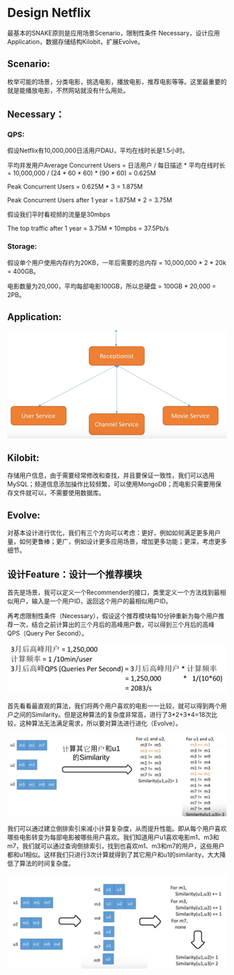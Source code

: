 # Design Netflix

最基本的SNAKE原则是应用场景Scenario，限制性条件 Necessary，设计应用Application，数据存储结构Kilobit，扩展Evolve。

## Scenario:

枚举可能的场景，分类电影，挑选电影，播放电影，推荐电影等等。这里最重要的就是能播放电影，不然网站就没有什么用处。

## Necessary：

### QPS:

假设Netflix有10,000,000日活用户DAU，平均在线时长是1.5小时。

平均并发用户Average Concurrent Users = 日活用户 / 每日描述 \* 平均在线时长 = 10,000,000 / \(24 \* 60 \* 60\) \* \(90 \* 60\) = 0.625M 

Peak Concurrent Users = 0.625M \* 3 = 1.875M

Peak Concurrent Users after 1 year = 1.875M \* 2 = 3.75M

假设我们平时看视频的流量是30mbps

The top traffic after 1 year = 3.75M \* 10mpbs = 37.5Pb/s

### Storage:

假设单个用户使用内存约为20KB，一年后需要的总内存 = 10,000,000 \* 2 \* 20k = 400GB。

电影数量为20,000，平均每部电影100GB，所以总硬盘 = 100GB \* 20,000 = 2PB。

## Application:

![](../.gitbook/assets/image%20%2814%29.png)

## Kilobit:

存储用户信息，由于需要经常修改和查找，并且要保证一致性，我们可以选用MySQL；频道信息添加操作比较频繁，可以使用MongoDB；而电影只需要用保存文件就可以，不需要使用数据库。

## Evolve:

对基本设计进行优化，我们有三个方向可以考虑：更好，例如如何满足更多用户量，如何更鲁棒；更广，例如设计更多应用场景，增加更多功能；更深，考虑更多细节。



## 设计Feature：设计一个推荐模块

首先是场景，我可以定义一个Recommender的接口，类里定义一个方法找到最相似用户，输入是一个用户ID，返回这个用户的最相似用户ID。

再考虑限制性条件（Necessary），假设这个推荐模块每10分钟重新为每个用户推荐一次，结合之前计算出的三个月后的高峰用户数，可以得到三个月后的高峰QPS（Query Per Second）。

![](../.gitbook/assets/image%20%2812%29.png)

首先看看最直观的算法，我们将两个用户喜欢的电影一一比较，就可以得到两个用户之间的Similarity。但是这种算法的复杂度非常高，进行了3\*2+3\*4=18次比较，这种算法无法满足需求，所以要对算法进行进化（Evolve）。

  


![](../.gitbook/assets/image%20%2813%29.png)

我们可以通过建立倒排索引来减小计算复杂度，从而提升性能。即从每个用户喜欢哪些电影转变为每部电影被哪些用户喜欢。我们知道用户u1喜欢电影m1、m3和m7，我们就可以通过查询倒排索引，找到也喜欢m1、m3和m7的用户，这些用户都和u1相似。这样我们只进行3次计算就得到了其它用户和u1的similarity，大大降低了算法的时间复杂度。

![](../.gitbook/assets/image%20%2816%29.png)

